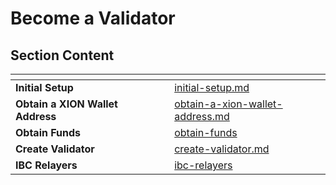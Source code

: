 # Become a Validator

## Section Content

<table data-view="cards"><thead><tr><th></th><th></th><th></th><th data-hidden data-card-target data-type="content-ref"></th></tr></thead><tbody><tr><td><strong>Initial Setup</strong></td><td></td><td></td><td><a href="initial-setup.md">initial-setup.md</a></td></tr><tr><td><strong>Obtain a XION Wallet Address</strong></td><td></td><td></td><td><a href="obtain-a-xion-wallet-address.md">obtain-a-xion-wallet-address.md</a></td></tr><tr><td><strong>Obtain Funds</strong></td><td></td><td></td><td><a href="obtain-funds/">obtain-funds</a></td></tr><tr><td><strong>Create Validator</strong></td><td></td><td></td><td><a href="create-validator.md">create-validator.md</a></td></tr><tr><td><strong>IBC Relayers</strong></td><td></td><td></td><td><a href="../ibc-relayers/">ibc-relayers</a></td></tr></tbody></table>
